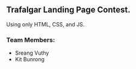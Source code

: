 ## Trafalgar Landing Page Contest.

Using only HTML, CSS, and JS.

### Team Members:

- Sreang Vuthy
- Kit Bunrong
